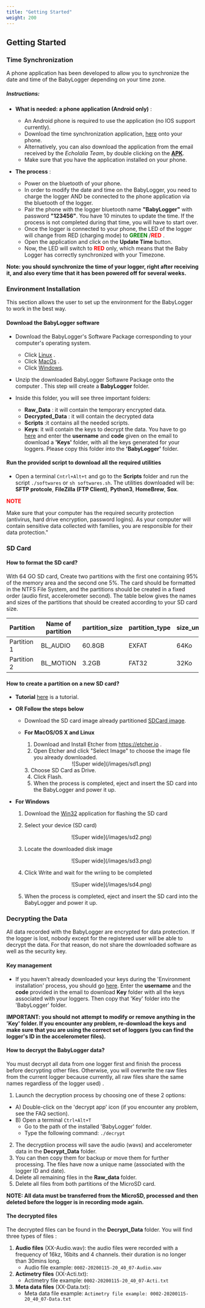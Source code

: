 ```yaml
---
title: "Getting Started"
weight: 200
---
```


## Getting Started



### Time Synchronization

A phone application has been developed to allow you to synchronize the date and time of the BabyLogger depending on your time zone.

##### Instructions:

- **What is needed: a phone application (Android only)** :
  - An Android phone is required to use the application (no IOS support currently).
  - Download the time synchronization application, [here](https://s3.console.aws.amazon.com/s3/object/packages.babycloudlab.com/ble_init.apk?region=eu-west-1&tab=overview) onto your phone.
  - Alternatively, you can also download the application from the email received by the *Echolalia Team*, by double clicking on the **[APK](xxx)**.
  - Make sure that you have the application installed on your phone.
    
- **The process** :
  - Power on the bluetooth of your phone.
  - In order to modify the date and time on the BabyLogger, you need to charge the logger AND be connected to the phone application via the bluetooth of the logger.
  - Pair the phone with the logger bluetooth name **"BabyLogger"** with password **"123456"**. You have 10 minutes to update the time. If the process is not completed during that time, you will have to start over.
  - Once the logger is connected to your phone, the LED of the logger will change from RED (charging  mode) to <span style="color:green">**GREEN** </span>/<span style="color:red">**RED** </span>.
  - Open the application and click on the **Update Time** button.
  - Now, the LED will switch to <span style="color:red">**RED** </span> only, which means that the Baby Logger has correctly synchronized with your Timezone.

**Note: you should synchronize the time of your logger, right after receiving it, and also every time that it has been powered off for several weeks.**


### Environment Installation

This section allows the user to set up the environment for the BabyLogger to work in the best way.


<!--more-->
#### Download the BabyLogger software
   - Download the BabyLogger's Software Package corresponding to your computer's operating system.
     - Click [Linux](/images/BabyCloud.zip) .
     - Click  [MacOs](/images/BabyCloud.zip) .
     - Click  [Windows](/images/BabyCloud.zip). 
   - Unzip the downloaded BabyLogger Softawre Package onto the computer . This step will create a **BabyLogger** folder.
   - Inside this folder, you will see three important folders:  
  
      - **Raw_Data** : it will contain the temporary encrypted  data.
      - **Decrypted_Data** : it will contain the decrypted data
      - **Scripts** :it contains all the needed scripts.
      - **Keys**: it will contain the keys to decrypt the data. You have to go [here](http://coml.lscp.ens.fr/babylogger/) and enter the **username** and **code** given on the email to download a **'Keys'** folder, with all the keys generated for your loggers. Please copy this folder into the **'BabyLogger'** folder.
  

#### Run the provided script to download all the required utilities
 - Open a terminal `Cntrl+Alt+t` and go to the **Scripts** folder and run the script `./softwares` or `sh softwares.sh`.
The utilities downloaded will be: **SFTP protcole**, **FileZilla (FTP Client)**, **Python3**, **HomeBrew**, **Sox**.

**<p style="color:red">NOTE</p>**
    Make sure that your computer has the required security protection (antivirus, hard drive encryption, password logins).
     As your computer will contain sensitive data collected with families, you are responsible for their data protection."



### SD Card

####  How to format the SD card?
With 64 GO SD card, Create two partitions with the first one containing 95% of the memory area and the second one 5%. The card should be formatted in the NTFS File System, and the partitions should be created in a fixed order (audio first, accelerometer second). The table below gives the names and sizes of the partitions that should be created according to your SD card size.



Partition| Name of partition| partition_size | partition_type| size_unity_allocation
--- |--- |--- | --- | ---
Partition 1 | BL_AUDIO|60.8GB |EXFAT| 64Ko 
Partition 2 | BL_MOTION |3.2GB |FAT32| 32Ko 

#### How to create a partition on a new SD card?
- **Tutorial**
  [here](xxx) is a tutorial.

- **OR Follow the steps below**
  -  Download the SD card image already partitioned [SDCard image](/images/img.zip).
  - **For MacOS/OS X and Linux**

    1.  Download and Install Etcher from https://etcher.io .
    2.  Open Etcher and click "Select Image" to choose the image file you already downloaded.
    <center>![Super wide](/images/sd1.png)</center>
    3. Choose SD Card as Drive.

    4. Click Flash.
    5. When the process is completed, eject and insert the SD card into the BabyLogger and power it up.
- **For Windows**

    1. Download the [Win32](https://sourceforge.net/projects/win32diskimager/) application for flashing the SD card
    2. Select your device (SD card) 
        
        <center>![Super wide](/images/sd2.png)</center>
    3. Locate the downloaded disk image
    
        <center>![Super wide](/images/sd3.png)</center>
    4. Click Write and wait for the wriing to be completed
   
        <center>![Super wide](/images/sd4.png)</center>
    5. When the process is completed, eject and insert the SD card into the BabyLogger and power it up.



### Decrypting the Data

All data recorded with the BabyLogger are encrypted for data protection. If the logger is lost, nobody except for the registered user will be able to decrypt the data. For that reason, do not share the downloaded software as well as the security key.
<!--more-->
#### Key management
- If you haven't already downloaded your keys during the 'Environment installation' process, you should go [here](http://coml.lscp.ens.fr/babylogger/). Enter the **username** and the **code** provided in the email to download **Key** folder with all the keys associated with your loggers. Then copy that 'Key' folder into the 'BabyLogger' folder.
  
**IMPORTANT: you should not attempt to modify or remove anything in the 'Key' folder. If you encounter any problem, re-download the keys and make sure that you are using the correct set of loggers (you can find the logger's ID in the accelerometer files).**

#### How to decrypt the BabyLogger data?
You must decrypt all data from one logger first and finish the process before decrypting other files. Otherwise, you will overwrite the raw files from the current logger because currently, all raw files share the same names regardless of the logger used) .

 1. Launch the decryption process by choosing one of these 2 options:
  - A) Double-click on the 'decrypt app' icon (if you encounter any problem, see the FAQ section).
  - B) Open a terminal `Ctrl+Alt+T`
       - Go to the path of the installed 'BabyLogger' folder.
       - Type the following command: `./decrypt`

 2. The decryptiion process will save the audio (wavs) and accelerometer data in the **Decrypt_Data** folder.
 3. You can then copy them for backup or move them for further processing. The files have now a unique name (associated with the logger ID and date).
 4. Delete all remaining files in the **Raw_data** folder.
 5. Delete all files from both partitions of the MicroSD card.

**NOTE: All data must be transferred from the MicroSD, processed and then deleted before the logger is in recording mode again.**


#### The decrypted files
The decrypted files can be found in the **Decrypt_Data** folder. You will find three types of files :

 1. **Audio files** (XX-Audio.wav): the audio files were recorded with a frequency of 16kz, 16bits and 4 channels. their duration is no longer than 30mins long.
    - Audio file example: `0002-20200115-20_40_07-Audio.wav`
 2. **Actimetry files**  (XX-Acti.txt):
    - Actimetry file example: `0002-20200115-20_40_07-Acti.txt`
 3. **Meta data files** (XX-Data.txt):
    - Meta data file example: `Actimetry file example: 0002-20200115-20_40_07-Data.txt`